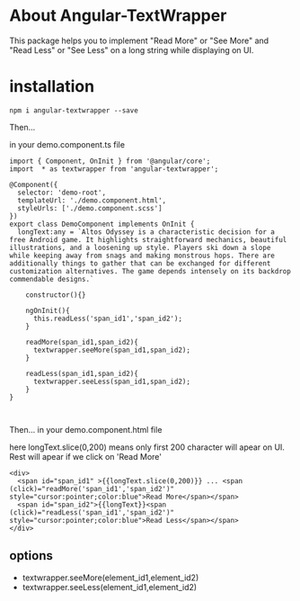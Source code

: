 # About Angular-TextWrapper

This package helps you to implement "Read More" or "See More" and "Read Less" or "See Less" on a long string while displaying on UI.

# installation

`npm i angular-textwrapper --save`

Then...

in your demo.component.ts file 

```
import { Component, OnInit } from '@angular/core';
import  * as textwrapper from 'angular-textwrapper';

@Component({
  selector: 'demo-root',
  templateUrl: './demo.component.html',
  styleUrls: ['./demo.component.scss']
})
export class DemoComponent implements OnInit {
  longText:any = `Altos Odyssey is a characteristic decision for a free Android game. It highlights straightforward mechanics, beautiful illustrations, and a loosening up style. Players ski down a slope while keeping away from snags and making monstrous hops. There are additionally things to gather that can be exchanged for different customization alternatives. The game depends intensely on its backdrop commendable designs.`

    constructor(){}

    ngOnInit(){
      this.readLess('span_id1','span_id2');
    }

    readMore(span_id1,span_id2){
      textwrapper.seeMore(span_id1,span_id2);
    }

    readLess(span_id1,span_id2){
      textwrapper.seeLess(span_id1,span_id2);
    }
}



```

Then...
in your demo.component.html file

here longText.slice(0,200) means only first 200 character will apear on UI. Rest will apear if we click on 'Read More' 

```
<div>
  <span id="span_id1" >{{longText.slice(0,200)}} ... <span (click)="readMore('span_id1','span_id2')" style="cursor:pointer;color:blue">Read More</span></span>
  <span id="span_id2">{{longText}}<span (click)="readLess('span_id1','span_id2')" style="cursor:pointer;color:blue">Read Less</span></span>
</div>

```

## options

* textwrapper.seeMore(element_id1,element_id2)
* textwrapper.seeLess(element_id1,element_id2)